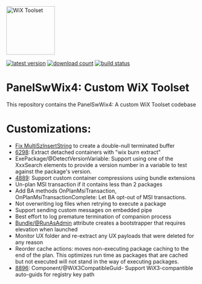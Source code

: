 <img src="https://github.com/wixtoolset/Home/raw/master/imgs/wix-white-bg.png" alt="WiX Toolset" height="128" />

[![latest version](https://img.shields.io/nuget/vpre/wix)](https://www.nuget.org/packages/PanelSwWix4)
[![download count](https://img.shields.io/nuget/dt/wix)](https://www.nuget.org/stats/packages/PanelSwWix4?groupby=Version)
[![build status](https://img.shields.io/github/actions/workflow/status/nirbar/wix4/build.yml?branch=develop)](https://github.com/wixtoolset/wix/actions/workflows/build.yml?query=branch%3Adevelop)

# PanelSwWix4: Custom WiX Toolset

This repository contains the PanelSwWix4: A custom WiX Toolset codebase

# Customizations:

- [Fix MultiSzInsertString](https://github.com/wixtoolset/issues/issues/7311) to create a double-null terminated buffer
- [6298](https://github.com/wixtoolset/issues/issues/6298): Extract detached containers with "wix burn extract"
- ExePackage/@DetectVersionVariable: Support using one of the XxxSearch elements to provide a version number in a variable to test against the package's version.
- [4889](https://github.com/wixtoolset/issues/issues/4889): Support custom container compressions using bundle extensions
- Un-plan MSI transaction if it contains less than 2 packages
- Add BA methods OnPlanMsiTransaction, OnPlanMsiTransactionComplete: Let BA opt-out of MSI transactions.
- Not overwriting log files when retrying to execute a package
- Support sending custom messages on embedded pipe
- Best effort to log premature termination of companion process
- [Bundle/@RunAsAdmin](https://github.com/wixtoolset/issues/issues/5309) attribute creates a bootstrapper that requires elevation when launched
- Monitor UX folder and re-extract any UX payloads that were deleted for any reason
- Reorder cache actions: moves non-executing package caching to the end of the plan. This optimizes run time as packages that are cached but not executed will not stand in the way of executing packages.
- [8896](https://github.com/wixtoolset/issues/issues/8896): Component/@WiX3CompatibleGuid- Support WiX3-compantible auto-guids for registry key path
